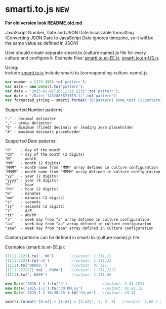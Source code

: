 # smarti.to.js `NEW`

<b>For old version look <a href="https://github.com/onitecsoft/smarti.to.js/blob/master/README.old.md">README.old.md</a></b>

JavaScript Number, Date and JSON Date localizable formatting  
(Converting JSON Date to JavaScript Date ignores timezone, so it will be the same value as defined in JSON)

User should create separate smarti.to.{culture-name}.js file for every culture and configure it.
Example files: [smarti.to.et-EE.js](https://raw.githubusercontent.com/onitecsoft/smarti.to.js/master/src/smarti.to.et-EE.js), [smarti.to.en-US.js](https://raw.githubusercontent.com/onitecsoft/smarti.to.js/master/src/smarti.to.en-US.js)

Using:  
include [smarti.to.js](https://raw.githubusercontent.com/onitecsoft/smarti.to.js/master/src/smarti.to.js)
include smarti.to.{corresponding-culture-name}.js
```js
var number = (123.456).to('pattern');
var date = new Date().to('pattern');
var date = "2015-01-01T10:11:12.123Z".to('pattern');
var date = "/Date('1432883671013')/".to('pattern');
var formatted_string = smarti.format('{0:pattern} some_text {1:pattern}...', var0, var1, ...)
```

Supported Number patterns:
```
"." - decimal delimiter  
"," - group delimiter  
"0" - minimum (fixed) decimals or leading zero placeholder  
"#" - maximum decimals placehorder
```

Supported Date patterns:
```
"d"    - day of the month  
"dd"   - day of the month (2 digits)  
"M"    - month  
"MM"   - month (2 digits)  
"MMM"  - month name from "MMM" array defined in culture configuration  
"MMMM" - month name from "MMMM" array defined in culture configuration  
"yy"   - year (2 digits)  
"yyyy" - year (4 digits)  
"h"    - hour  
"hh"   - hour (2 digits)  
"m"    - minutes  
"mm"   - minutes (2 digits)  
"s"    - seconds  
"ss"   - seconds (2 digits)  
"t"    - A/P  
"tt"   - AM/PM  
"a"    - week day from "a" array defined in culture configuration  
"aa"   - week day from "aa" array defined in culture configuration  
"aaa"  - week day from "aaa" array defined in culture configuration  
```

Custom patterns can be defined in smarti.to.{culture-name}.js file

Examples (smarti.to.et-EE.js):
```js
(1111.2222).to(',.00')        //output: 1 111,22  
(1111.2222).to('n2')          //output: 1 111,22  
(1111).to('00000,')           //output: 01 111  
(1111.222222).to(',.00##')    //output: 1 111,2222  
(1111).to(',.00##')           //output: 1 111,00

new Date('2015-1-1').to('d')                //output: 1.01.2015  
new Date('2015-1-1').to('dd.MM.yy')         //output: 01.01.15  
new Date('2015-1-1 10:30:25').to('hh:mm')   //output: 10:30

smarti.format('{0:n2} + {1:n2} = {2:n2}', 1, 2, 3)   //output: 1,00 + 2,00 = 3,00
```
